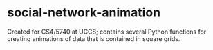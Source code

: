 # social-network-animation
Created for CS4/5740 at UCCS; contains several Python functions for creating animations of data that is contained in square grids.
